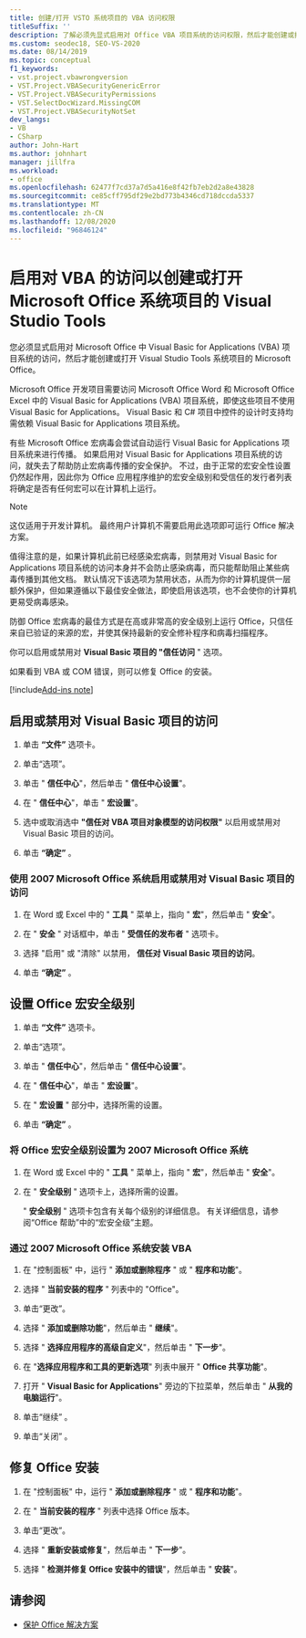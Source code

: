 ```yaml
---
title: 创建/打开 VSTO 系统项目的 VBA 访问权限
titleSuffix: ''
description: 了解必须先显式启用对 Office VBA 项目系统的访问权限，然后才能创建或打开 Visual Studio Tools for Office 系统项目。
ms.custom: seodec18, SEO-VS-2020
ms.date: 08/14/2019
ms.topic: conceptual
f1_keywords:
- vst.project.vbawrongversion
- VST.Project.VBASecurityGenericError
- VST.Project.VBASecurityPermissions
- VST.SelectDocWizard.MissingCOM
- VST.Project.VBASecurityNotSet
dev_langs:
- VB
- CSharp
author: John-Hart
ms.author: johnhart
manager: jillfra
ms.workload:
- office
ms.openlocfilehash: 62477f7cd37a7d5a416e8f42fb7eb2d2a8e43828
ms.sourcegitcommit: ce85cff795df29e2bd773b4346cd718dccda5337
ms.translationtype: MT
ms.contentlocale: zh-CN
ms.lasthandoff: 12/08/2020
ms.locfileid: "96846124"
---
```

# <a name="enable-access-to-vba-to-create-or-open-a-visual-studio-tools-for-the-microsoft-office-system-project"></a>启用对 VBA 的访问以创建或打开 Microsoft Office 系统项目的 Visual Studio Tools

您必须显式启用对 Microsoft Office 中 Visual Basic for Applications (VBA) 项目系统的访问，然后才能创建或打开 Visual Studio Tools 系统项目的 Microsoft Office。

 Microsoft Office 开发项目需要访问 Microsoft Office Word 和 Microsoft Office Excel 中的 Visual Basic for Applications (VBA) 项目系统，即使这些项目不使用 Visual Basic for Applications。 Visual Basic 和 C# 项目中控件的设计时支持均需依赖 Visual Basic for Applications 项目系统。

 有些 Microsoft Office 宏病毒会尝试自动运行 Visual Basic for Applications 项目系统来进行传播。 如果启用对 Visual Basic for Applications 项目系统的访问，就失去了帮助防止宏病毒传播的安全保护。 不过，由于正常的宏安全性设置仍然起作用，因此你为 Office 应用程序维护的宏安全级别和受信任的发行者列表将确定是否有任何宏可以在计算机上运行。

> [!NOTE]
> 这仅适用于开发计算机。 最终用户计算机不需要启用此选项即可运行 Office 解决方案。

 值得注意的是，如果计算机此前已经感染宏病毒，则禁用对 Visual Basic for Applications 项目系统的访问本身并不会防止感染病毒，而只能帮助阻止某些病毒传播到其他文档。 默认情况下该选项为禁用状态，从而为你的计算机提供一层额外保护，但如果遵循以下最佳安全做法，即使启用该选项，也不会使你的计算机更易受病毒感染。

 防御 Office 宏病毒的最佳方式是在高或非常高的安全级别上运行 Office，只信任来自已验证的来源的宏，并使其保持最新的安全修补程序和病毒扫描程序。

 你可以启用或禁用对 **Visual Basic 项目的 "信任访问** " 选项。

 如果看到 VBA 或 COM 错误，则可以修复 Office 的安装。

[!include[Add-ins note](includes/addinsnote.md)]

## <a name="to-enable-or-disable-access-to-visual-basic-projects"></a>启用或禁用对 Visual Basic 项目的访问

1. 单击 **“文件”** 选项卡。

2. 单击“选项”。

3. 单击 " **信任中心**"，然后单击 " **信任中心设置**"。

4. 在 " **信任中心**"，单击 " **宏设置**"。

5. 选中或取消选中 **"信任对 VBA 项目对象模型的访问权限"** 以启用或禁用对 Visual Basic 项目的访问。

6. 单击 **“确定”** 。

### <a name="to-enable-or-disable-access-to-visual-basic-projects-with-the-2007-microsoft-office-system"></a>使用 2007 Microsoft Office 系统启用或禁用对 Visual Basic 项目的访问

1. 在 Word 或 Excel 中的 " **工具** " 菜单上，指向 " **宏**"，然后单击 " **安全**"。

2. 在 " **安全** " 对话框中，单击 " **受信任的发布者** " 选项卡。

3. 选择 "启用" 或 "清除" 以禁用， **信任对 Visual Basic 项目的访问**。

4. 单击 **“确定”** 。

## <a name="to-set-your-office-macro-security-level"></a>设置 Office 宏安全级别

1. 单击 **“文件”** 选项卡。

2. 单击“选项”。

3. 单击 " **信任中心**"，然后单击 " **信任中心设置**"。

4. 在 " **信任中心**"，单击 " **宏设置**"。

5. 在 " **宏设置** " 部分中，选择所需的设置。

6. 单击 **“确定”** 。

### <a name="to-set-your-office-macro-security-level-with-the-2007-microsoft-office-system"></a>将 Office 宏安全级别设置为 2007 Microsoft Office 系统

1. 在 Word 或 Excel 中的 " **工具** " 菜单上，指向 " **宏**"，然后单击 " **安全**"。

2. 在 " **安全级别** " 选项卡上，选择所需的设置。

    " **安全级别** " 选项卡包含有关每个级别的详细信息。 有关详细信息，请参阅“Office 帮助”中的“宏安全级”主题。

### <a name="to-install-vba-with-the-2007-microsoft-office-system"></a>通过 2007 Microsoft Office 系统安装 VBA

1. 在 "控制面板" 中，运行 " **添加或删除程序** " 或 " **程序和功能**"。

2. 选择 " **当前安装的程序** " 列表中的 "Office"。

3. 单击“更改”。

4. 选择 " **添加或删除功能**"，然后单击 " **继续**"。

5. 选择 " **选择应用程序的高级自定义**"，然后单击 " **下一步**"。

6. 在 "**选择应用程序和工具的更新选项**" 列表中展开 " **Office 共享功能**"。

7. 打开 " **Visual Basic for Applications**" 旁边的下拉菜单，然后单击 " **从我的电脑运行**"。

8. 单击“继续” 。

9. 单击“关闭”  。

## <a name="to-repair-your-installation-of-office"></a>修复 Office 安装

1. 在 "控制面板" 中，运行 " **添加或删除程序** " 或 " **程序和功能**"。

2. 在 " **当前安装的程序** " 列表中选择 Office 版本。

3. 单击“更改”。

4. 选择 " **重新安装或修复**"，然后单击 " **下一步**"。

5. 选择 " **检测并修复 Office 安装中的错误**"，然后单击 " **安装**"。

## <a name="see-also"></a>请参阅
- [保护 Office 解决方案](../vsto/securing-office-solutions.md)
